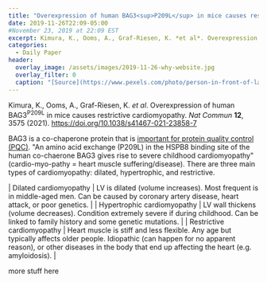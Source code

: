 ```yaml
---
title: "Overexpression of human BAG3<sup>P209L</sup> in mice causes restrictive cardiomyopathy"
date: 2019-11-26T22:09-05:00
#November 23, 2019 at 22:09 EST
excerpt: Kimura, K., Ooms, A., Graf-Riesen, K. *et al*. Overexpression of human BAG3<sup>P209L</sup> in mice causes restrictive cardiomyopathy. *Nat Commun* **12**, 3575 (2021). https://doi.org/10.1038/s41467-021-23858-7
categories:
  - Daily Paper
header:
  overlay_image: /assets/images/2019-11-26-why-website.jpg
  overlay_filter: 0
  caption: "[Source](https://www.pexels.com/photo/person-in-front-of-laptop-on-brown-wooden-table-2115217/)"
---
```


Kimura, K., Ooms, A., Graf-Riesen, K. *et al*. Overexpression of human BAG3<sup>P209L</sup> in mice causes restrictive cardiomyopathy. *Nat Commun* **12**, 3575 (2021). https://doi.org/10.1038/s41467-021-23858-7

BAG3 is a co-chaperone protein that is [important for protein quality control (PQC)](https://www.frontiersin.org/articles/10.3389/fnmol.2017.00177/full). "An amino acid exchange (P209L) in the HSPB8 binding site of the human co-chaerone BAG3 gives rise to severe childhood cardiomyopathy" (cardio-myo-pathy = heart muscle suffering/disease). There are three main types of cardiomyopathy: dilated, hypertrophic, and restrictive.

| Dilated cardiomyopathy | LV is dilated (volume increases). Most frequent is in middle-aged men. Can be caused by coronary artery disease, heart attack, or poor genetics. |
| Hypertrophic cardiomyopathy | LV wall thickens (volume decreases). Condition extremely severe if during childhood. Can be linked to family history and some genetic mutations. |
| Restrictive cardiomyopathy | Heart muscle is stiff and less flexible. Any age but typically affects older people. Idiopathic (can happen for no apparent reason), or other diseases in the body that end up affecting the heart (e.g. amyloidosis). |

more stuff here